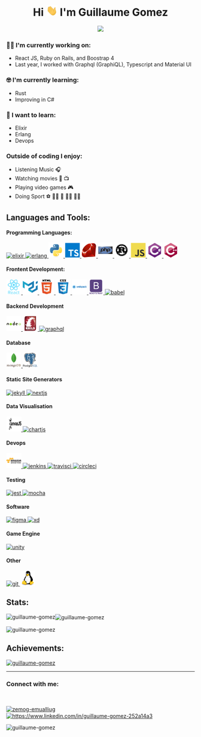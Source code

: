 
<h1 align="center">
    Hi
    <img src="https://github.com/guillaume-gomez/guillaume-gomez/blob/master/assets/hi.gif" width="30px"> I'm Guillaume Gomez
</h1>

<p align="center">
  <a href="https://github.com/DenverCoder1/readme-typing-svg"><img src="https://readme-typing-svg.herokuapp.com?color=2962FF&center=true&lines=Full+Stack+developper;Junior+Manager;Video+Game+Programmer+Enthusiast&width=500&height=100""></a>
</p>


### :technologist: I'm currently working on:

- React JS, Ruby on Rails, and Boostrap 4
- Last year, I worked with Graphql (GraphiQL), Typescript and Material UI

### :nerd_face: I'm currently learning:

- Rust
- Improving in C#

### :thinking: I want to learn:

- Elixir
- Erlang
- Devops

### Outside of coding I enjoy:
- Listening Music 🎧 
- Watching movies 🎦 📺
- Playing video games 🎮 
- Doing Sport ⚽ 🏃‍♂️ 🎾 🏊‍♂️ 🏋️‍♂️


## Languages and Tools:

#### Programming Languages:

<a href="https://elixir-lang.org" target="_blank">
  <img src="https://www.vectorlogo.zone/logos/elixir-lang/elixir-lang-icon.svg" alt="elixir" width="40" height="40"/>
</a>
<a href="https://www.erlang.org/" target="_blank">
  <img src="https://www.vectorlogo.zone/logos/erlang/erlang-official.svg" alt="erlang" width="40" height="40"/>
</a>
<a href="https://www.python.org" target="_blank">
  <img src="https://raw.githubusercontent.com/devicons/devicon/master/icons/python/python-original.svg" alt="python" width="40" height="40"/>
</a>
<a href="https://www.typescriptlang.org/" target="_blank">
  <img src="https://raw.githubusercontent.com/devicons/devicon/master/icons/typescript/typescript-original.svg" alt="typescript" width="40" height="40"/>
</a>
<a href="https://www.ruby-lang.org/en/" target="_blank">
  <img src="https://raw.githubusercontent.com/devicons/devicon/master/icons/ruby/ruby-original.svg" alt="ruby" width="40" height="40"/>
</a>
<a href="https://www.php.net" target="_blank">
  <img src="https://raw.githubusercontent.com/devicons/devicon/master/icons/php/php-original.svg" alt="php" width="40" height="40"/>
</a>
<a href="https://www.rust-lang.org" target="_blank">
  <img src="https://raw.githubusercontent.com/devicons/devicon/master/icons/rust/rust-plain.svg" alt="rust" width="40" height="40"/>
</a>
<a href="https://developer.mozilla.org/en-US/docs/Web/JavaScript" target="_blank">
  <img src="https://raw.githubusercontent.com/devicons/devicon/master/icons/javascript/javascript-original.svg" alt="javascript" width="40" height="40"/>
</a>

<a href="https://www.w3schools.com/cs/" target="_blank">
  <img src="https://raw.githubusercontent.com/devicons/devicon/master/icons/csharp/csharp-original.svg" alt="csharp" width="40" height="40"/>
</a>
<a href="https://www.w3schools.com/cpp/" target="_blank">
  <img src="https://raw.githubusercontent.com/devicons/devicon/master/icons/cplusplus/cplusplus-original.svg" alt="cplusplus" width="40" height="40"/>
</a>

#### Frontent Development:

<a href="https://reactjs.org/" target="_blank">
  <img src="https://raw.githubusercontent.com/devicons/devicon/master/icons/react/react-original-wordmark.svg" alt="react" width="40" height="40"/>
</a>

<a href="https://material-ui.com/" target="_blank">
  <img src="https://raw.githubusercontent.com/devicons/devicon/master/icons/materialui/materialui-original.svg" alt="react" width="40" height="40"/>
</a>

<a href="https://www.w3.org/html/" target="_blank">
  <img src="https://raw.githubusercontent.com/devicons/devicon/master/icons/html5/html5-original-wordmark.svg" alt="html5" width="40" height="40"/>
</a>

<a href="https://www.w3schools.com/css/" target="_blank">
  <img src="https://raw.githubusercontent.com/devicons/devicon/master/icons/css3/css3-original-wordmark.svg" alt="css3" width="40" height="40"/>
</a>

<a href="https://webpack.js.org" target="_blank">
  <img src="https://raw.githubusercontent.com/devicons/devicon/d00d0969292a6569d45b06d3f350f463a0107b0d/icons/webpack/webpack-original-wordmark.svg" alt="webpack" width="40" height="40"/>
</a>

<a href="https://getbootstrap.com" target="_blank">
  <img src="https://raw.githubusercontent.com/devicons/devicon/master/icons/bootstrap/bootstrap-plain-wordmark.svg" alt="bootstrap" width="40" height="40"/>
</a>

  <a href="https://babeljs.io/" target="_blank">
  <img src="https://www.vectorlogo.zone/logos/babeljs/babeljs-icon.svg" alt="babel" width="40" height="40"/>
</a>


#### Backend Development

<a href="https://nodejs.org" target="_blank">
  <img src="https://raw.githubusercontent.com/devicons/devicon/master/icons/nodejs/nodejs-original-wordmark.svg" alt="nodejs" width="40" height="40"/>
</a>

<a href="https://rubyonrails.org" target="_blank">
  <img src="https://raw.githubusercontent.com/devicons/devicon/master/icons/rails/rails-original-wordmark.svg" alt="rails" width="40" height="40"/>
</a>

<a href="https://graphql.org" target="_blank">
  <img src="https://www.vectorlogo.zone/logos/graphql/graphql-icon.svg" alt="graphql" width="40" height="40"/>
</a>


#### Database

<a href="https://www.mongodb.com/" target="_blank">
  <img src="https://raw.githubusercontent.com/devicons/devicon/master/icons/mongodb/mongodb-original-wordmark.svg" alt="mongodb" width="40" height="40"/>
</a>

  <a href="https://www.postgresql.org" target="_blank">
  <img src="https://raw.githubusercontent.com/devicons/devicon/master/icons/postgresql/postgresql-original-wordmark.svg" alt="postgresql" width="40" height="40"/>
</a>


#### Static Site Generators

<a href="https://jekyllrb.com/" target="_blank">
  <img src="https://www.vectorlogo.zone/logos/jekyllrb/jekyllrb-icon.svg" alt="jekyll" width="40" height="40"/>
</a>

<a href="https://nextjs.org/" target="_blank">
  <img src="https://cdn.worldvectorlogo.com/logos/nextjs-3.svg" alt="nextjs" width="40" height="40"/>
</a>


#### Data Visualisation

<a href="https://canvasjs.com" target="_blank">
  <img src="https://raw.githubusercontent.com/Hardik0307/Hardik0307/master/assets/canvasjs-charts.svg" alt="canvasjs" width="40" height="40"/>
</a>
<a href="https://www.chartjs.org" target="_blank">
  <img src="https://www.chartjs.org/media/logo-title.svg" alt="chartjs" width="40" height="40"/>
</a>


#### Devops

<a href="https://aws.amazon.com" target="_blank">
  <img src="https://raw.githubusercontent.com/devicons/devicon/master/icons/amazonwebservices/amazonwebservices-original-wordmark.svg" alt="aws" width="40" height="40"/>
</a>

<a href="https://www.jenkins.io" target="_blank">
  <img src="https://www.vectorlogo.zone/logos/jenkins/jenkins-icon.svg" alt="jenkins" width="40" height="40"/>
</a>

<a href="https://travis-ci.org" target="_blank">
  <img src="https://www.vectorlogo.zone/logos/travis-ci/travis-ci-icon.svg" alt="travisci" width="40" height="40"/>
</a>

  <a href="https://circleci.com" target="_blank">
  <img src="https://www.vectorlogo.zone/logos/circleci/circleci-icon.svg" alt="circleci" width="40" height="40"/>
</a>


#### Testing

<a href="https://jestjs.io" target="_blank">
  <img src="https://www.vectorlogo.zone/logos/jestjsio/jestjsio-icon.svg" alt="jest" width="40" height="40"/>
</a>

<a href="https://mochajs.org" target="_blank">
  <img src="https://www.vectorlogo.zone/logos/mochajs/mochajs-icon.svg" alt="mocha" width="40" height="40"/>
</a>


#### Software

<a href="https://www.figma.com/" target="_blank">
  <img src="https://www.vectorlogo.zone/logos/figma/figma-icon.svg" alt="figma" width="40" height="40"/>
</a>

<a href="https://www.adobe.com/products/xd.html" target="_blank">
  <img src="https://cdn.worldvectorlogo.com/logos/adobe-xd.svg" alt="xd" width="40" height="40"/>
</a>

#### Game Engine

<a href="https://unity.com/" target="_blank">
  <img src="https://www.vectorlogo.zone/logos/unity3d/unity3d-icon.svg" alt="unity" width="40" height="40"/>
</a>

#### Other

<a href="https://git-scm.com/" target="_blank">
  <img src="https://www.vectorlogo.zone/logos/git-scm/git-scm-icon.svg" alt="git" width="40" height="40"/>
</a>

<a href="https://www.linux.org/" target="_blank">
  <img src="https://raw.githubusercontent.com/devicons/devicon/master/icons/linux/linux-original.svg" alt="linux" width="40" height="40"/>
</a>




## Stats:
<div>
  <p>
    <img align="left" src="https://github-readme-stats.vercel.app/api/top-langs?username=guillaume-gomez&show_icons=true&locale=en&layout=compact&theme=nord" alt="guillaume-gomez" />
  </p>

  <p>
    <img align="center" src="https://github-readme-stats.vercel.app/api?username=guillaume-gomez&show_icons=true&locale=en&theme=nord" alt="guillaume-gomez" />
  </p>

  <p>
    <img align="center" src="https://github-readme-streak-stats.herokuapp.com/?user=guillaume-gomez&theme=city-lights" alt="guillaume-gomez" />
  </p>
</div>

## Achievements:

  <p align="left">
    <a href="https://github.com/ryo-ma/github-profile-trophy">
      <img src="https://github-profile-trophy.vercel.app/?username=guillaume-gomez&theme=nord&no-frame=true&column=3&margin-w=15&margin-h=15" alt="guillaume-gomez" /></a>
  </p>

---

### Connect with me:

</br>

  <p align="left">
    <a href="https://twitter.com/zemog-emualliug" target="blank">
      <img align="center" src="https://raw.githubusercontent.com/rahuldkjain/github-profile-readme-generator/master/src/images/icons/Social/twitter.svg" alt="zemog-emualliug" height="30" width="40" />
    </a>
    <a href="https://linkedin.com/in/https://www.linkedin.com/in/guillaume-gomez-252a14a3" target="blank">
      <img align="center" src="https://raw.githubusercontent.com/rahuldkjain/github-profile-readme-generator/master/src/images/icons/Social/linked-in-alt.svg" alt="https://www.linkedin.com/in/guillaume-gomez-252a14a3" height="30" width="40" />
    </a>
</p>

<p align="left">
  <img src="https://komarev.com/ghpvc/?username=guillaume-gomez&label=Profile%20views&color=0e75b6&style=flat" alt="guillaume-gomez" />
</p>

